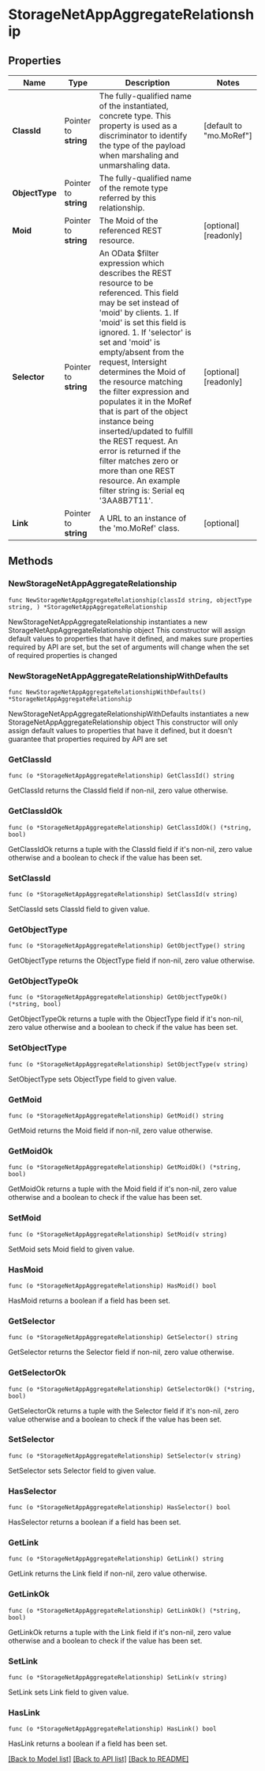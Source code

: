 # StorageNetAppAggregateRelationship

## Properties

Name | Type | Description | Notes
------------ | ------------- | ------------- | -------------
**ClassId** | Pointer to **string** | The fully-qualified name of the instantiated, concrete type. This property is used as a discriminator to identify the type of the payload when marshaling and unmarshaling data. | [default to "mo.MoRef"]
**ObjectType** | Pointer to **string** | The fully-qualified name of the remote type referred by this relationship. | 
**Moid** | Pointer to **string** | The Moid of the referenced REST resource. | [optional] [readonly] 
**Selector** | Pointer to **string** | An OData $filter expression which describes the REST resource to be referenced. This field may be set instead of &#39;moid&#39; by clients. 1. If &#39;moid&#39; is set this field is ignored. 1. If &#39;selector&#39; is set and &#39;moid&#39; is empty/absent from the request, Intersight determines the Moid of the resource matching the filter expression and populates it in the MoRef that is part of the object instance being inserted/updated to fulfill the REST request. An error is returned if the filter matches zero or more than one REST resource. An example filter string is: Serial eq &#39;3AA8B7T11&#39;. | [optional] [readonly] 
**Link** | Pointer to **string** | A URL to an instance of the &#39;mo.MoRef&#39; class. | [optional] 

## Methods

### NewStorageNetAppAggregateRelationship

`func NewStorageNetAppAggregateRelationship(classId string, objectType string, ) *StorageNetAppAggregateRelationship`

NewStorageNetAppAggregateRelationship instantiates a new StorageNetAppAggregateRelationship object
This constructor will assign default values to properties that have it defined,
and makes sure properties required by API are set, but the set of arguments
will change when the set of required properties is changed

### NewStorageNetAppAggregateRelationshipWithDefaults

`func NewStorageNetAppAggregateRelationshipWithDefaults() *StorageNetAppAggregateRelationship`

NewStorageNetAppAggregateRelationshipWithDefaults instantiates a new StorageNetAppAggregateRelationship object
This constructor will only assign default values to properties that have it defined,
but it doesn't guarantee that properties required by API are set

### GetClassId

`func (o *StorageNetAppAggregateRelationship) GetClassId() string`

GetClassId returns the ClassId field if non-nil, zero value otherwise.

### GetClassIdOk

`func (o *StorageNetAppAggregateRelationship) GetClassIdOk() (*string, bool)`

GetClassIdOk returns a tuple with the ClassId field if it's non-nil, zero value otherwise
and a boolean to check if the value has been set.

### SetClassId

`func (o *StorageNetAppAggregateRelationship) SetClassId(v string)`

SetClassId sets ClassId field to given value.


### GetObjectType

`func (o *StorageNetAppAggregateRelationship) GetObjectType() string`

GetObjectType returns the ObjectType field if non-nil, zero value otherwise.

### GetObjectTypeOk

`func (o *StorageNetAppAggregateRelationship) GetObjectTypeOk() (*string, bool)`

GetObjectTypeOk returns a tuple with the ObjectType field if it's non-nil, zero value otherwise
and a boolean to check if the value has been set.

### SetObjectType

`func (o *StorageNetAppAggregateRelationship) SetObjectType(v string)`

SetObjectType sets ObjectType field to given value.


### GetMoid

`func (o *StorageNetAppAggregateRelationship) GetMoid() string`

GetMoid returns the Moid field if non-nil, zero value otherwise.

### GetMoidOk

`func (o *StorageNetAppAggregateRelationship) GetMoidOk() (*string, bool)`

GetMoidOk returns a tuple with the Moid field if it's non-nil, zero value otherwise
and a boolean to check if the value has been set.

### SetMoid

`func (o *StorageNetAppAggregateRelationship) SetMoid(v string)`

SetMoid sets Moid field to given value.

### HasMoid

`func (o *StorageNetAppAggregateRelationship) HasMoid() bool`

HasMoid returns a boolean if a field has been set.

### GetSelector

`func (o *StorageNetAppAggregateRelationship) GetSelector() string`

GetSelector returns the Selector field if non-nil, zero value otherwise.

### GetSelectorOk

`func (o *StorageNetAppAggregateRelationship) GetSelectorOk() (*string, bool)`

GetSelectorOk returns a tuple with the Selector field if it's non-nil, zero value otherwise
and a boolean to check if the value has been set.

### SetSelector

`func (o *StorageNetAppAggregateRelationship) SetSelector(v string)`

SetSelector sets Selector field to given value.

### HasSelector

`func (o *StorageNetAppAggregateRelationship) HasSelector() bool`

HasSelector returns a boolean if a field has been set.

### GetLink

`func (o *StorageNetAppAggregateRelationship) GetLink() string`

GetLink returns the Link field if non-nil, zero value otherwise.

### GetLinkOk

`func (o *StorageNetAppAggregateRelationship) GetLinkOk() (*string, bool)`

GetLinkOk returns a tuple with the Link field if it's non-nil, zero value otherwise
and a boolean to check if the value has been set.

### SetLink

`func (o *StorageNetAppAggregateRelationship) SetLink(v string)`

SetLink sets Link field to given value.

### HasLink

`func (o *StorageNetAppAggregateRelationship) HasLink() bool`

HasLink returns a boolean if a field has been set.


[[Back to Model list]](../README.md#documentation-for-models) [[Back to API list]](../README.md#documentation-for-api-endpoints) [[Back to README]](../README.md)


